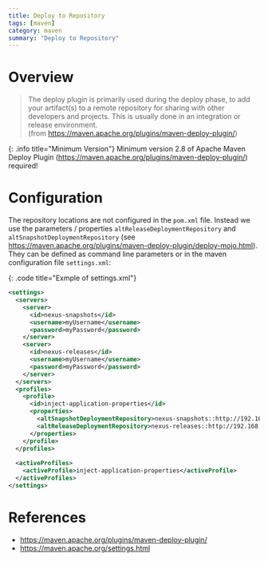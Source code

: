 ```yaml
---
title: Deploy to Repository
tags: [maven]
category: maven
summary: "Deploy to Repository"
---
```


# Overview

> The deploy plugin is primarily used during the deploy phase, to add your artifact(s) to a remote repository 
> for sharing with other developers and projects. This is usually done in an integration or release environment.     
> (from <https://maven.apache.org/plugins/maven-deploy-plugin/>)

{: .info title="Minimum Version"}
Minimum version 2.8 of Apache Maven Deploy Plugin (<https://maven.apache.org/plugins/maven-deploy-plugin/>) required!

# Configuration

The repository locations are not configured in the `pom.xml` file. 
Instead we use the parameters / properties `altReleaseDeploymentRepository` and `altSnapshotDeploymentRepository`
(see <https://maven.apache.org/plugins/maven-deploy-plugin/deploy-mojo.html>). 
They can be defined as command line parameters or in the maven configuration file `settings.xml`:

{: .code title="Exmple of settings.xml"}
~~~xml
<settings>
  <servers>
    <server>
      <id>nexus-snapshots</id>
      <username>myUsername</username>
      <password>myPassword</password>
    </server>
    <server>
      <id>nexus-releases</id>
      <username>myUsername</username>
      <password>myPassword</password>
    </server>
  </servers>
  <profiles>
    <profile>
      <id>inject-application-properties</id>
      <properties>
        <altSnapshotDeploymentRepository>nexus-snapshots::http://192.168.56.101:8081/repository/maven-snapshots</altSnapshotDeploymentRepository>
        <altReleaseDeploymentRepository>nexus-releases::http://192.168.56.101:8081/repository/maven-releases</altReleaseDeploymentRepository>
      </properties>
    </profile>
  </profiles>
 
  <activeProfiles>
    <activeProfile>inject-application-properties</activeProfile>
  </activeProfiles>
</settings>
~~~


# References

* <https://maven.apache.org/plugins/maven-deploy-plugin/>
* <https://maven.apache.org/settings.html>